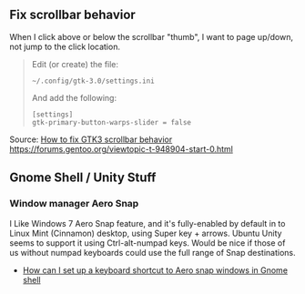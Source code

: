 ## Fix scrollbar behavior
When I click above or below the scrollbar "thumb", I want to page up/down, not jump to the click location.  

>
> Edit (or create) the file:
> ```
> ~/.config/gtk-3.0/settings.ini
> ```
> And add the following:
> 
> ```
> [settings]
> gtk-primary-button-warps-slider = false
> ```

Source: [How to fix GTK3 scrollbar behavior](http://askubuntu.com/a/296406)
https://forums.gentoo.org/viewtopic-t-948904-start-0.html

## Gnome Shell / Unity Stuff
### Window manager Aero Snap 
I Like Windows 7 Aero Snap feature, and it's fully-enabled by default in to Linux Mint (Cinnamon) desktop, using Super key + arrows.  Ubuntu Unity seems to support it using Ctrl-alt-numpad keys.  Would be nice if those of us without numpad keyboards could use the full range of Snap destinations.
- [How can I set up a keyboard shortcut to Aero snap windows in Gnome shell](https://askubuntu.com/questions/89666/how-can-i-set-up-a-keyboard-shortcut-to-aero-snap-windows-in-gnome-shell#401339)
